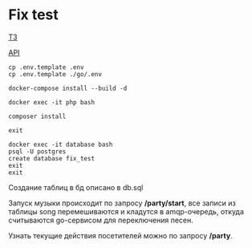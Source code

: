 # Fix test

[ТЗ](description.md)

[API](https://www.postman.com/krm-shrftdnv/workspace/fix-test/overview)

```shell
cp .env.template .env
cp .env.template ./go/.env

docker-compose install --build -d

docker exec -it php bash

composer install

exit

docker exec -it database bash
psql -U postgres
create database fix_test
exit
exit
```

Создание таблиц в бд описано в db.sql

Запуск музыки происходит по запросу **/party/start**, все записи из таблицы song перемешиваются и кладутся в
amqp-очередь, откуда считываются go-сервисом для переключения песен. 

Узнать текущие действия посетителей можно по запросу **/party**.